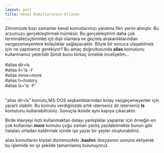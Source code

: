 ```yaml
---
layout: post
title: Kendi Komutlarınız= Aliases
---
```


Zihnimizde bazı zamanlar kendi komutlarımızı yaratma fikri yerini almıştır. Bu arzumuzu gerçekleştirmek mümkün. 
Bu gerçekleştirim daha çok terminalle(uçbirimle) içli dışlı olanlara ve geçmiş alışkanlıklarından vazgeçemeyenlere kolaylıklar sağlayacaktır.
Böyle bir sonuca ulaşabilmek için ne yapmamız gerekiyor? Bu amaç doğrultusunda <b>alias</b> komutunu kullanmamız yeterlidir.Şimdi bunu birkaç örnekle inceliyelim...
<br>
<br>
#alias dir=ls<br>
#alias ll='ls -l'<br>
#alias mroe=more<br>
#alias h=history<br>
#alias ls='ls -F'<br>
<br>

"alias dir=ls" komutu,MS-DOS alışkanlıklarından kolay vazgeçemeyenler için yararlı olabilir. Bu komutu verdiğinizde artık isterseniz </b>dir</b> isterseniz <b>ls</b> komutunu kullanabilirsiniz. Sonuçta ikiside aynı kapıya çıkacaktır.

Birde klavyeyi hızlı kullanmaktan dolayı yanlışlıklar yapanlar için örneğin en çok kullanılan <b>more</b> komutu çoğu zaman yanlış yazılabilmekte bunun gibi hataları ortadan kaldırmak içinde işe yazar bir şeyler oluşturabiliriz.

alias komutlarını kişisel dizinimizdeki <b>.bashrc</b> dosyasının sonuna ekliyerek bu işlemide en iyi şekilde tamamlamış bulunuyoruz.
 
